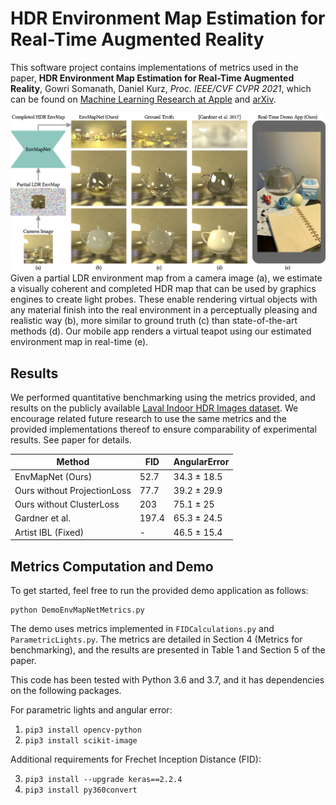 # HDR Environment Map Estimation for Real-Time Augmented Reality

This software project contains implementations of metrics used in the paper, **HDR Environment Map Estimation for Real-Time Augmented Reality**, Gowri Somanath, Daniel Kurz, *Proc. IEEE/CVF CVPR 2021*, which can be found on [Machine Learning Research at Apple](https://machinelearning.apple.com/research/hdr-environment-map-estimation) and [arXiv](https://arxiv.org/abs/2011.10687). 

![](./images/figure-1-teaser.png)
Given a partial LDR environment map from a camera image (a), we estimate a visually coherent and completed HDR map that can
be used by graphics engines to create light probes. These enable rendering virtual objects with any material finish into the real environment
in a perceptually pleasing and realistic way (b), more similar to ground truth (c) than state-of-the-art methods (d). Our mobile app renders
a virtual teapot using our estimated environment map in real-time (e).

## Results
We performed quantitative benchmarking using the metrics provided, and results on the publicly available [Laval Indoor HDR Images dataset](http://indoor.hdrdb.com/).
We encourage related future research to use the same metrics and the provided implementations thereof to ensure comparability of experimental results.
See paper for details.

| Method | FID | AngularError |
| --- | --- | --- |
| EnvMapNet (Ours) |  52.7 |  34.3 ± 18.5| 
| Ours without ProjectionLoss|  77.7 | 39.2 ± 29.9| 
| Ours without ClusterLoss|  203 | 75.1 ± 25| 
| Gardner et al. | 197.4 | 65.3 ± 24.5| 
| Artist IBL (Fixed) | - | 46.5 ± 15.4| 


## Metrics Computation and Demo
To get started, feel free to run the provided demo application as follows:
```
python DemoEnvMapNetMetrics.py
```
The demo uses metrics implemented in ```FIDCalculations.py``` and ```ParametricLights.py```.
The metrics are detailed in Section 4 (Metrics for benchmarking), and the results are presented in Table 1 and Section 5 of the paper.

This code has been tested with Python 3.6 and 3.7, and it has dependencies on the following packages.

For parametric lights and angular error:

1. `pip3 install opencv-python`
2. `pip3 install scikit-image`

Additional requirements for Frechet Inception Distance (FID):

3. `pip3 install --upgrade keras==2.2.4`
4. `pip3 install py360convert`


